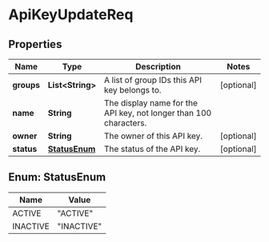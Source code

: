 
# ApiKeyUpdateReq

## Properties
Name | Type | Description | Notes
------------ | ------------- | ------------- | -------------
**groups** | **List&lt;String&gt;** | A list of group IDs this API key belongs to. |  [optional]
**name** | **String** | The display name for the API key, not longer than 100 characters. | 
**owner** | **String** | The owner of this API key. |  [optional]
**status** | [**StatusEnum**](#StatusEnum) | The status of the API key. |  [optional]


<a name="StatusEnum"></a>
## Enum: StatusEnum
Name | Value
---- | -----
ACTIVE | &quot;ACTIVE&quot;
INACTIVE | &quot;INACTIVE&quot;



